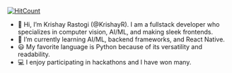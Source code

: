   [![HitCount](https://hits.dwyl.com/KrishayR/KrishayR/KrishayR.svg?style=flat-square&show=unique)](http://hits.dwyl.com/KrishayR/KrishayR/KrishayR)


- 👋 Hi, I’m Krishay Rastogi (@KrishayR). I am a fullstack developer who specializes in computer vision, AI/ML, and making sleek frontends.
- 🌱 I’m currently learning AI/ML, backend frameworks, and React Native.
- 😃 My favorite language is Python because of its versatility and readability.
- 💻 I enjoy participating in hackathons and I have won many.
